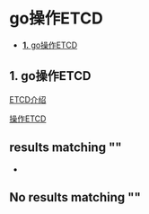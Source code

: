 # go操作ETCD

* [**1.** go操作ETCD]()

## 1. go操作ETCD <a id="go&#x64CD;&#x4F5C;etcd"></a>

[ETCD介绍](http://www.topgoer.com/%E6%95%B0%E6%8D%AE%E5%BA%93%E6%93%8D%E4%BD%9C/go%E6%93%8D%E4%BD%9Cetcd/etcd介绍.html)

[操作ETCD](http://www.topgoer.com/%E6%95%B0%E6%8D%AE%E5%BA%93%E6%93%8D%E4%BD%9C/go%E6%93%8D%E4%BD%9Cetcd/操作etcd.html)

##  results matching ""

* 
## No results matching ""

